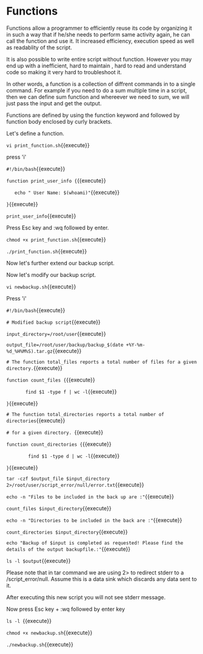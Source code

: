 # Functions

Functions allow a programmer to efficiently reuse its code by organizing it in such a way that if he/she needs to perform same activity again, he can call the function and use it. It increased efficiency, execution speed as well as readablity of the script.

It is also possible to write entire script without function. However you may end up with a inefficient, hard to maintain , hard to read and understand code so making it very hard to troubleshoot it.

In other words, a function is a collection of diffrent commands in to a single command. For example if you need to do a sum multiple time in a script, then we can define sum function and whereever we need to sum, we will just pass the input and get the output.
 
Functions are defined by using the function keyword and followed by function body enclosed by curly brackets.


Let's define a function.

`vi print_function.sh`{{execute}}

press 'i'

`#!/bin/bash`{{execute}}

`function print_user_info {`{{execute}}

`	echo " User Name: $(whoami)"`{{execute}}

`}`{{execute}}

`print_user_info`{{execute}}


Press Esc key and :wq followed by enter.

`chmod +x print_function.sh`{{execute}}

`./print_function.sh`{{execute}}


Now let's further extend our backup script.

Now let's modify our backup script.

`vi newbackup.sh`{{execute}} 

Press 'i'


`#!/bin/bash`{{execute}}

`# Modified backup script`{{execute}}

`input_directory=/root/user`{{execute}}

`output_file=/root/user/backup/backup_$(date +%Y-%m-%d_%H%M%S).tar.gz`{{execute}}

`# The function total_files reports a total number of files for a given directory.`{{execute}}

`function count_files {`{{execute}}
        
`		find $1 -type f | wc -l`{{execute}}

`}`{{execute}}

`# The function total_directories reports a total number of directories`{{execute}}

`# for a given directory. `{{execute}}

`function count_directories {`{{execute}}

`        find $1 -type d | wc -l`{{execute}}

`}`{{execute}}

`tar -czf $output_file $input_directory 2>/root/user/script_error/null/error.txt`{{execute}}

`echo -n "Files to be included in the back up are :"`{{execute}}

`count_files $input_directory`{{execute}}

`echo -n "Directories to be included in the back are :"`{{execute}}

`count_directories $input_directory`{{execute}}

`echo "Backup of $input is completed as requested! Please find the details of the output backupfile.:"`{{execute}}

`ls -l $output`{{execute}}


Please note that in tar command we are using 2> to redirect stderr to a /script_error/null. Assume this is a data sink which discards any data sent to it.

After executing this new script you will not see stderr message.

Now press Esc key + :wq followed by enter key

`ls -l `{{execute}}


`chmod +x newbackup.sh`{{execute}}


`./newbackup.sh`{{execute}}
